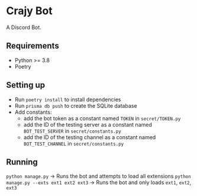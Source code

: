 # Crajy Bot
A Discord Bot.

## Requirements
- Python >= 3.8
- Poetry

## Setting up
- Run `poetry install` to install dependencies
- Run `prisma db push` to create the SQLite database
- Add constants:
    - add the bot token as a constant named `TOKEN` in `secret/TOKEN.py`
    - add the ID of the testing server as a constant named `BOT_TEST_SERVER` in `secret/constants.py`
    - add the ID of the testing channel as a constant named `BOT_TEST_CHANNEL` in `secret/constants.py`

## Running
`python manage.py` -> Runs the bot and attempts to load all extensions
`python manage.py --exts ext1 ext2 ext3` -> Runs the bot and only loads `ext1`, `ext2`, `ext3`
